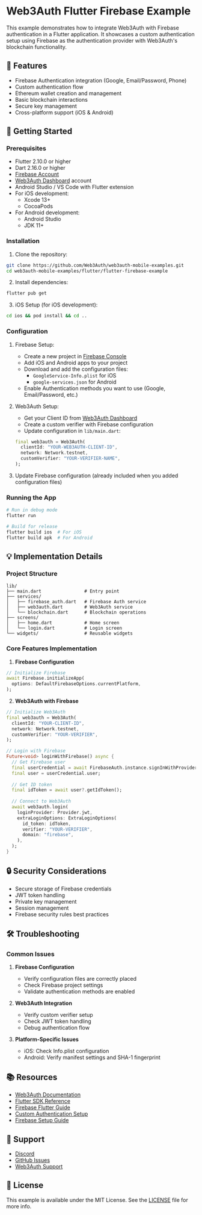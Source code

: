 # Web3Auth Flutter Firebase Example

This example demonstrates how to integrate Web3Auth with Firebase authentication in a Flutter application. It showcases a custom authentication setup using Firebase as the authentication provider with Web3Auth's blockchain functionality.

## 📝 Features
- Firebase Authentication integration (Google, Email/Password, Phone)
- Custom authentication flow
- Ethereum wallet creation and management
- Basic blockchain interactions
- Secure key management
- Cross-platform support (iOS & Android)

## 🚀 Getting Started

### Prerequisites
- Flutter 2.10.0 or higher
- Dart 2.16.0 or higher
- [Firebase Account](https://firebase.google.com)
- [Web3Auth Dashboard](https://dashboard.web3auth.io) account
- Android Studio / VS Code with Flutter extension
- For iOS development:
  - Xcode 13+
  - CocoaPods
- For Android development:
  - Android Studio
  - JDK 11+

### Installation

1. Clone the repository:
```bash
git clone https://github.com/Web3Auth/web3auth-mobile-examples.git
cd web3auth-mobile-examples/flutter/flutter-firebase-example
```

2. Install dependencies:
```bash
flutter pub get
```

3. iOS Setup (for iOS development):
```bash
cd ios && pod install && cd ..
```

### Configuration

1. Firebase Setup:
   - Create a new project in [Firebase Console](https://console.firebase.google.com)
   - Add iOS and Android apps to your project
   - Download and add the configuration files:
     - `GoogleService-Info.plist` for iOS
     - `google-services.json` for Android
   - Enable Authentication methods you want to use (Google, Email/Password, etc.)

2. Web3Auth Setup:
   - Get your Client ID from [Web3Auth Dashboard](https://dashboard.web3auth.io)
   - Create a custom verifier with Firebase configuration
   - Update configuration in `lib/main.dart`:
   ```dart
   final web3auth = Web3Auth(
     clientId: "YOUR-WEB3AUTH-CLIENT-ID",
     network: Network.testnet,
     customVerifier: "YOUR-VERIFIER-NAME",
   );
   ```

3. Update Firebase configuration (already included when you added configuration files)

### Running the App

```bash
# Run in debug mode
flutter run

# Build for release
flutter build ios  # For iOS
flutter build apk  # For Android
```

## 💡 Implementation Details

### Project Structure
```
lib/
├── main.dart                # Entry point
├── services/
│   ├── firebase_auth.dart   # Firebase Auth service
│   ├── web3auth.dart        # Web3Auth service
│   └── blockchain.dart      # Blockchain operations
├── screens/
│   ├── home.dart            # Home screen
│   └── login.dart           # Login screen
└── widgets/                 # Reusable widgets
```

### Core Features Implementation

1. **Firebase Configuration**
```dart
// Initialize Firebase
await Firebase.initializeApp(
  options: DefaultFirebaseOptions.currentPlatform,
);
```

2. **Web3Auth with Firebase**
```dart
// Initialize Web3Auth
final web3auth = Web3Auth(
  clientId: "YOUR-CLIENT-ID",
  network: Network.testnet,
  customVerifier: "YOUR-VERIFIER",
);

// Login with Firebase
Future<void> loginWithFirebase() async {
  // Get Firebase user
  final userCredential = await FirebaseAuth.instance.signInWithProvider(GoogleAuthProvider());
  final user = userCredential.user;
  
  // Get ID token
  final idToken = await user?.getIdToken();
  
  // Connect to Web3Auth
  await web3auth.login(
    loginProvider: Provider.jwt,
    extraLoginOptions: ExtraLoginOptions(
      id_token: idToken,
      verifier: "YOUR-VERIFIER",
      domain: "firebase",
    ),
  );
}
```

## 🔒 Security Considerations

- Secure storage of Firebase credentials
- JWT token handling
- Private key management
- Session management
- Firebase security rules best practices

## 🛠️ Troubleshooting

### Common Issues

1. **Firebase Configuration**
   - Verify configuration files are correctly placed
   - Check Firebase project settings
   - Validate authentication methods are enabled

2. **Web3Auth Integration**
   - Verify custom verifier setup
   - Check JWT token handling
   - Debug authentication flow

3. **Platform-Specific Issues**
   - iOS: Check Info.plist configuration
   - Android: Verify manifest settings and SHA-1 fingerprint

## 📚 Resources

- [Web3Auth Documentation](https://web3auth.io/docs)
- [Flutter SDK Reference](https://web3auth.io/docs/sdk/pnp/flutter)
- [Firebase Flutter Guide](https://firebase.google.com/docs/flutter/setup)
- [Custom Authentication Setup](https://web3auth.io/docs/guides/custom-authentication)
- [Firebase Setup Guide](https://web3auth.io/docs/guides/firebase)

## 🤝 Support

- [Discord](https://discord.gg/web3auth)
- [GitHub Issues](https://github.com/Web3Auth/web3auth-mobile-examples/issues)
- [Web3Auth Support](https://web3auth.io/docs/troubleshooting/support)

## 📄 License

This example is available under the MIT License. See the [LICENSE](../../LICENSE) file for more info.
